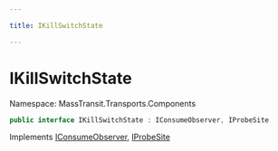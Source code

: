 ```yaml
---

title: IKillSwitchState

---
```


# IKillSwitchState

Namespace: MassTransit.Transports.Components

```csharp
public interface IKillSwitchState : IConsumeObserver, IProbeSite
```

Implements [IConsumeObserver](../../masstransit-abstractions/masstransit/iconsumeobserver), [IProbeSite](../../masstransit-abstractions/masstransit/iprobesite)

